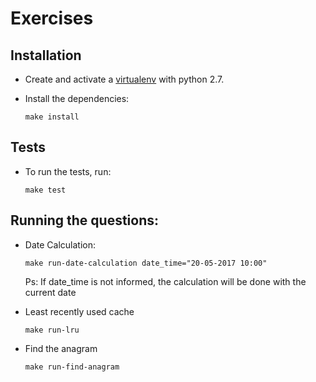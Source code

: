 # Exercises

## Installation
- Create and activate a [virtualenv](https://virtualenv.pypa.io/) with python 2.7.
- Install the dependencies:

    `make install`

## Tests
- To run the tests, run:

    `make test`

## Running the questions:
- Date Calculation:

    `make run-date-calculation date_time="20-05-2017 10:00"`
    
    Ps: If date_time is not informed, the calculation will be done with the current date

- Least recently used cache

    `make run-lru`

- Find the anagram

    `make run-find-anagram`
